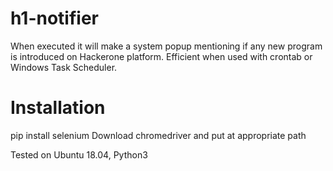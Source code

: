 # h1-notifier
When executed it will make a system popup mentioning if any new program is introduced on Hackerone platform. Efficient when used with crontab or Windows Task Scheduler.

# Installation
pip install selenium
Download chromedriver and put at appropriate path

Tested on Ubuntu 18.04, Python3
